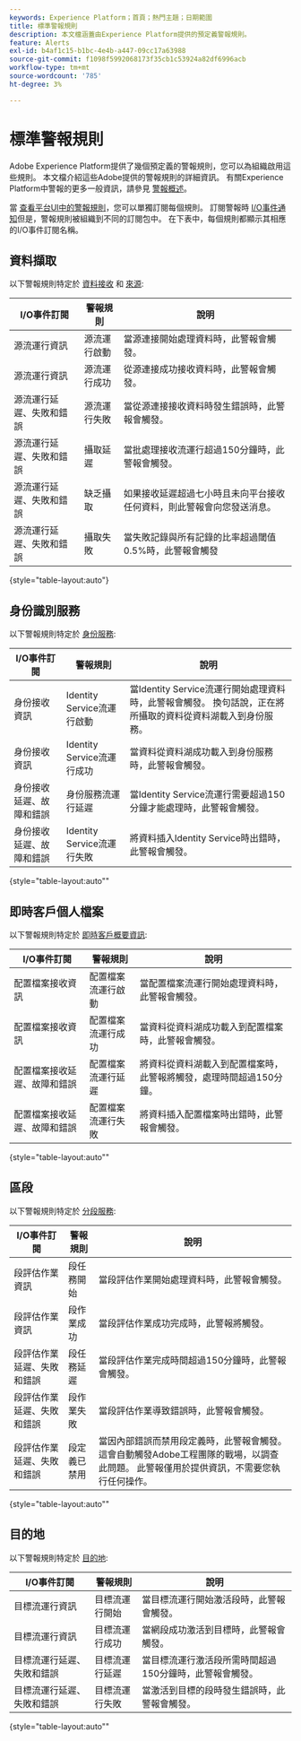 ```yaml
---
keywords: Experience Platform；首頁；熱門主題；日期範圍
title: 標準警報規則
description: 本文檔涵蓋由Experience Platform提供的預定義警報規則。
feature: Alerts
exl-id: b4af1c15-b1bc-4e4b-a447-09cc17a63988
source-git-commit: f1098f5992068173f35cb1c53924a82df6996acb
workflow-type: tm+mt
source-wordcount: '785'
ht-degree: 3%

---
```


# 標準警報規則

Adobe Experience Platform提供了幾個預定義的警報規則，您可以為組織啟用這些規則。 本文檔介紹這些Adobe提供的警報規則的詳細資訊。 有關Experience Platform中警報的更多一般資訊，請參見 [警報概述](./overview.md)。

當 [查看平台UI中的警報規則](./ui.md)，您可以單獨訂閱每個規則。 訂閱警報時 [I/O事件通知](./subscribe.md)但是，警報規則被組織到不同的訂閱包中。 在下表中，每個規則都顯示其相應的I/O事件訂閱名稱。

## 資料擷取

以下警報規則特定於 [資料接收](../../ingestion/home.md) 和  [來源](../../sources/home.md):

| I/O事件訂閱 | 警報規則 | 說明 |
| --- | --- | --- |
| 源流運行資訊 | 源流運行啟動 | 當源連接開始處理資料時，此警報會觸發。 |
| 源流運行資訊 | 源流運行成功 | 從源連接成功接收資料時，此警報會觸發。 |
| 源流運行延遲、失敗和錯誤 | 源流運行失敗 | 當從源連接接收資料時發生錯誤時，此警報會觸發。 |
| 源流運行延遲、失敗和錯誤 | 攝取延遲 | 當批處理接收流運行超過150分鐘時，此警報會觸發。 |
| 源流運行延遲、失敗和錯誤 | 缺乏攝取 | 如果接收延遲超過七小時且未向平台接收任何資料，則此警報會向您發送消息。 |
| 源流運行延遲、失敗和錯誤 | 攝取失敗 | 當失敗記錄與所有記錄的比率超過閾值0.5%時，此警報會觸發 |

{style=&quot;table-layout:auto&quot;}

## 身份識別服務

以下警報規則特定於 [身份服務](../../identity-service/home.md):

| I/O事件訂閱 | 警報規則 | 說明 |
| --- | --- | --- |
| 身份接收資訊 | Identity Service流運行啟動 | 當Identity Service流運行開始處理資料時，此警報會觸發。 換句話說，正在將所攝取的資料從資料湖載入到身份服務。 |
| 身份接收資訊 | Identity Service流運行成功 | 當資料從資料湖成功載入到身份服務時，此警報會觸發。 |
| 身份接收延遲、故障和錯誤 | 身份服務流運行延遲 | 當Identity Service流運行需要超過150分鐘才能處理時，此警報會觸發。 |
| 身份接收延遲、故障和錯誤 | Identity Service流運行失敗 | 將資料插入Identity Service時出錯時，此警報會觸發。 |

{style=&quot;table-layout:auto&quot;&quot;

## 即時客戶個人檔案

以下警報規則特定於 [即時客戶概要資訊](../../profile/home.md):

| I/O事件訂閱 | 警報規則 | 說明 |
| --- | --- | --- |
| 配置檔案接收資訊 | 配置檔案流運行啟動 | 當配置檔案流運行開始處理資料時，此警報會觸發。 |
| 配置檔案接收資訊 | 配置檔案流運行成功 | 當資料從資料湖成功載入到配置檔案時，此警報會觸發。 |
| 配置檔案接收延遲、故障和錯誤 | 配置檔案流運行延遲 | 將資料從資料湖載入到配置檔案時，此警報將觸發，處理時間超過150分鐘。 |
| 配置檔案接收延遲、故障和錯誤 | 配置檔案流運行失敗 | 將資料插入配置檔案時出錯時，此警報會觸發。 |

{style=&quot;table-layout:auto&quot;&quot;

## 區段

以下警報規則特定於 [分段服務](../../segmentation/home.md):

| I/O事件訂閱 | 警報規則 | 說明 |
| --- | --- | --- |
| 段評估作業資訊 | 段任務開始 | 當段評估作業開始處理資料時，此警報會觸發。 |
| 段評估作業資訊 | 段作業成功 | 當段評估作業成功完成時，此警報將觸發。 |
| 段評估作業延遲、失敗和錯誤 | 段任務延遲 | 當段評估作業完成時間超過150分鐘時，此警報會觸發。 |
| 段評估作業延遲、失敗和錯誤 | 段作業失敗 | 當段評估作業導致錯誤時，此警報會觸發。 |
| 段評估作業延遲、失敗和錯誤 | 段定義已禁用 | 當因內部錯誤而禁用段定義時，此警報會觸發。 這會自動觸發Adobe工程團隊的戰場，以調查此問題。 此警報僅用於提供資訊，不需要您執行任何操作。 |

{style=&quot;table-layout:auto&quot;&quot;

## 目的地

以下警報規則特定於 [目的地](../../destinations/home.md):

| I/O事件訂閱 | 警報規則 | 說明 |
| --- | --- | --- |
| 目標流運行資訊 | 目標流運行開始 | 當目標流運行開始激活段時，此警報會觸發。 |
| 目標流運行資訊 | 目標流運行成功 | 當網段成功激活到目標時，此警報會觸發。 |
| 目標流運行延遲、失敗和錯誤 | 目標流運行延遲 | 當目標流運行激活段所需時間超過150分鐘時，此警報會觸發。 |
| 目標流運行延遲、失敗和錯誤 | 目標流運行失敗 | 當激活到目標的段時發生錯誤時，此警報會觸發。 |

{style=&quot;table-layout:auto&quot;&quot;

<!-- (Definitions to be added once available)
| Segment Job Delay | This alert triggers when a segment job takes longer than 150 minutes to complete. | N/A | 30 seconds | 3 hours |
| No Ingestion Activity in Past 24 Hours | This alert triggers when no new data has been ingested in the last 24-hour period. | N/A | 1 day | 1 day |
| Ingestion Error Rate Exceeded | This alert triggers when the error rate for data ingestion exceeds the allotted threshold. | 20% | 30 seconds | 30 seconds |
| Entitlement Threshold Exceeded | This alert triggers when the number of created profiles exceeds 80% of your organization's entitlement. | 30 seconds | N/A |
| SFTP source has not ingested data | This alert triggers when an [SFTP source](../../sources/connectors/cloud-storage/sftp.md) has not ingested any data within a certain time period. | 1 day | 1 day |
| Feed Message | This alert when an identity sharing feed message has been sent to a user using [Segment Match](../../segmentation/ui/segment-match.md). | N/A | N/A |
| Feed Access Revoked | This alert triggers when another Platform user revokes access to an identity sharing feed using [Segment Match](../../segmentation/ui/segment-match.md). | N/A | N/A |
| Feed Modified | This alert triggers when an identity sharing feed is modified by a user using [Segment Match](../../segmentation/ui/segment-match.md). | N/A | N/A |
| Feed Shared | This alert triggers when a user shares a new feed in [Segment Match](../../segmentation/ui/segment-match.md). | N/A | N/A |
| Link Request | This alert triggers when a user requests to connect for partner sharing. | N/A | N/A |
| Link Action | This alert triggers when a user accepts a request to connect for partner sharing. | N/A | N/A |
-->

